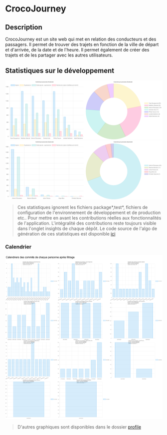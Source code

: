 # CrocoJourney

## Description
CrocoJourney est un site web qui met en relation des conducteurs et des passagers. Il permet de trouver des trajets en fonction de la ville de départ et d'arrivée, de la date et de l'heure. Il permet également de créer des trajets et de les partager avec les autres utilisateurs.

## Statistiques sur le développement

![Frontend](https://raw.githubusercontent.com/CrocoJourney/.github/main/profile/frontend.png)
<br>
![Backend](https://raw.githubusercontent.com/CrocoJourney/.github/main/profile/backend.png)


> Ces statistiques ignorent les fichiers package*,test*, fichiers de configuration de l'environnement de développement et de production etc..  Pour mettre en avant les contributions réelles  aux fonctionnalités de l'application.
L'intégralité des contributions reste toujours visible dans l'onglet insights de chaque dépôt.
Le code source de l'algo de génération de ces statistiques est disponible [ici](https://github.com/CrocoJourney/.github/blob/main/stats/index.js)

### Calendrier

![Calendrier](https://raw.githubusercontent.com/CrocoJourney/.github/main/profile/calendrier.png)

> D'autres graphiques sont disponibles dans le dossier [profile](https://github.com/CrocoJourney/.github/tree/main/profile)